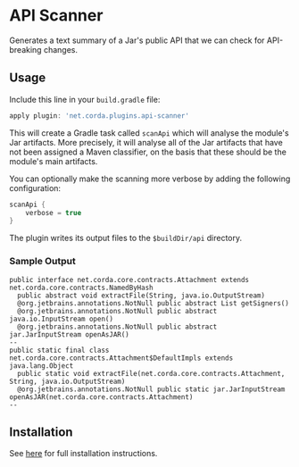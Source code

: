 # API Scanner

Generates a text summary of a Jar's public API that we can check for API-breaking changes.

## Usage
Include this line in your `build.gradle` file:

```gradle
apply plugin: 'net.corda.plugins.api-scanner'
```

This will create a Gradle task called `scanApi` which will analyse the module's Jar artifacts. More precisely,
it will analyse all of the Jar artifacts that have not been assigned a Maven classifier, on the basis
that these should be the module's main artifacts.

You can optionally make the scanning more verbose by adding the following configuration:
```gradle
scanApi {
    verbose = true
}
```

The plugin writes its output files to the `$buildDir/api` directory.

### Sample Output
```
public interface net.corda.core.contracts.Attachment extends net.corda.core.contracts.NamedByHash
  public abstract void extractFile(String, java.io.OutputStream)
  @org.jetbrains.annotations.NotNull public abstract List getSigners()
  @org.jetbrains.annotations.NotNull public abstract java.io.InputStream open()
  @org.jetbrains.annotations.NotNull public abstract jar.JarInputStream openAsJAR()
--
public static final class net.corda.core.contracts.Attachment$DefaultImpls extends java.lang.Object
  public static void extractFile(net.corda.core.contracts.Attachment, String, java.io.OutputStream)
  @org.jetbrains.annotations.NotNull public static jar.JarInputStream openAsJAR(net.corda.core.contracts.Attachment)
--

```

## Installation
See [here](../README.rst) for full installation instructions.
